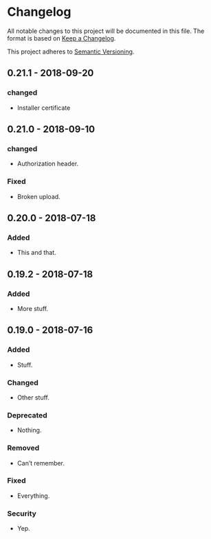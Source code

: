 # Changelog

All notable changes to this project will be documented in this file. The format
is based on [Keep a Changelog].

This project adheres to [Semantic Versioning].

## 0.21.1 - 2018-09-20

### changed

- Installer certificate

## 0.21.0 - 2018-09-10

### changed

- Authorization header.

### Fixed

- Broken upload.

## 0.20.0 - 2018-07-18

### Added

- This and that.

## 0.19.2 - 2018-07-18

### Added

- More stuff.

## 0.19.0 - 2018-07-16

### Added

- Stuff.

### Changed

- Other stuff.

### Deprecated

- Nothing.

### Removed

- Can’t remember.

### Fixed

- Everything.

### Security

- Yep.

[Keep a Changelog]:     https://keepachangelog.com
[Semantic Versioning]:  https://semver.org

